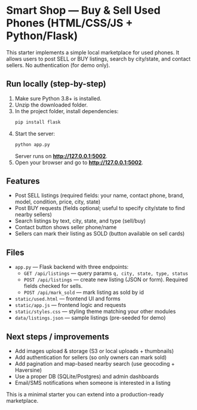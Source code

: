 
# Smart Shop — Buy & Sell Used Phones (HTML/CSS/JS + Python/Flask)

This starter implements a simple local marketplace for used phones. It allows users to post SELL or BUY listings, search by city/state, and contact sellers. No authentication (for demo only).

## Run locally (step-by-step)
1. Make sure Python 3.8+ is installed.
2. Unzip the downloaded folder.
3. In the project folder, install dependencies:
   ```bash
   pip install flask
   ```
4. Start the server:
   ```bash
   python app.py
   ```
   Server runs on **http://127.0.0.1:5002**.
5. Open your browser and go to **http://127.0.0.1:5002**.

## Features
- Post SELL listings (required fields: your name, contact phone, brand, model, condition, price, city, state)
- Post BUY requests (fields optional; useful to specify city/state to find nearby sellers)
- Search listings by text, city, state, and type (sell/buy)
- Contact button shows seller phone/name
- Sellers can mark their listing as SOLD (button available on sell cards)

## Files
- `app.py` — Flask backend with three endpoints:
  - `GET /api/listings` — query params `q, city, state, type, status`
  - `POST /api/listings` — create new listing (JSON or form). Required fields checked for sells.
  - `POST /api/mark_sold` — mark listing as sold by id
- `static/used.html` — frontend UI and forms
- `static/app.js` — frontend logic and requests
- `static/styles.css` — styling theme matching your other modules
- `data/listings.json` — sample listings (pre-seeded for demo)

## Next steps / improvements
- Add images upload & storage (S3 or local uploads + thumbnails)
- Add authentication for sellers (so only owners can mark sold)
- Add pagination and map-based nearby search (use geocoding + Haversine)
- Use a proper DB (SQLite/Postgres) and admin dashboards
- Email/SMS notifications when someone is interested in a listing

This is a minimal starter you can extend into a production-ready marketplace.
